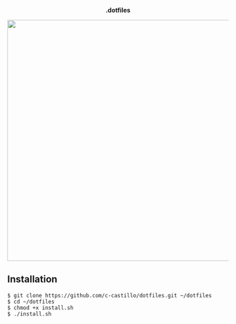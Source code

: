 <p align="center"><strong>.dotfiles</strong></p>
<p align="center"><img src="https://cl.ly/sxJ0/1.png" height="550"></p>

## Installation

```
$ git clone https://github.com/c-castillo/dotfiles.git ~/dotfiles
$ cd ~/dotfiles
$ chmod +x install.sh
$ ./install.sh
```
